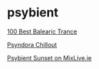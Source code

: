 # psybient

[100 Best Balearic Trance](https://maggie.torontocast.com:2020/stream/100bestbalearictrance)

[Psyndora Chillout](https://www.liveradio.es/http://cast.magicstreams.gr:9125/stream/1)

[Psybient Sunset on MixLive.ie](https://listen.openstream.co/6517/audio)

